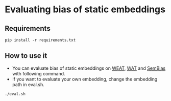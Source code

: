 # Evaluating bias of static embeddings

## Requirements
```
pip install -r requirements.txt
```

## How to use it
- You can evaluate bias of static embeddings on [WEAT](https://arxiv.org/abs/1608.07187), [WAT](https://www.aclweb.org/anthology/D19-1635/) and [SemBias](https://www.aclweb.org/anthology/D18-1521/) with following command.
- If you want to evaluate your own embedding, change the embedding path in eval.sh.
```
./eval.sh
```